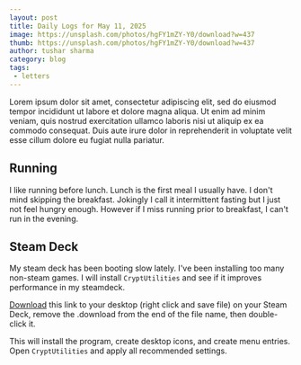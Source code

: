 ```yaml
---
layout: post
title: Daily Logs for May 11, 2025
image: https://unsplash.com/photos/hgFY1mZY-Y0/download?w=437
thumb: https://unsplash.com/photos/hgFY1mZY-Y0/download?w=437
author: tushar sharma
category: blog
tags:
 - letters
---
```


Lorem ipsum dolor sit amet, consectetur adipiscing elit, sed do eiusmod tempor incididunt ut labore et dolore magna aliqua. Ut enim ad minim veniam, quis nostrud exercitation ullamco laboris nisi ut aliquip ex ea commodo consequat. Duis aute irure dolor in reprehenderit in voluptate velit esse cillum dolore eu fugiat nulla pariatur.<!-- truncate_here -->


## Running

I like running before lunch. Lunch is the first meal I usually have. I don't mind skipping the breakfast. Jokingly I call it intermittent fasting but I just not feel hungry enough. However if I miss running  prior to breakfast, I can't run in the evening.

## Steam Deck 

My steam deck has been booting slow lately. I've been installing too many non-steam games. I will install `CryptUtilities` and see if it improves performance in my steamdeck. 

[Download](https://raw.githubusercontent.com/CryoByte33/steam-deck-utilities/main/InstallCryoUtilities.desktop) this link to your desktop (right click and save file) on your Steam Deck, remove the .download from the end of the file name, then double-click it.

This will install the program, create desktop icons, and create menu entries. Open `CryptUtilities` and apply all recommended settings.

